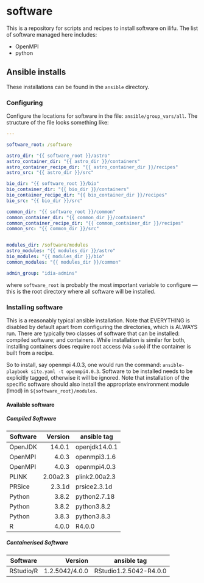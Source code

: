 # software
This is a repository for scripts and recipes to install software on ilifu. The list of software managed here includes:
* OpenMPI
* python

## Ansible installs
These installations can be found in the `ansible` directory.

### Configuring
Configure the locations for software in the file: `ansible/group_vars/all`. The structure of the file looks something like:
```yaml
---

software_root: /software

astro_dir: "{{ software_root }}/astro"
astro_container_dir: "{{ astro_dir }}/containers"
astro_container_recipe_dir: "{{ astro_container_dir }}/recipes"
astro_src: "{{ astro_dir }}/src"

bio_dir: "{{ software_root }}/bio"
bio_container_dir: "{{ bio_dir }}/containers"
bio_container_recipe_dir: "{{ bio_container_dir }}/recipes"
bio_src: "{{ bio_dir }}/src"

common_dir: "{{ software_root }}/common"
common_container_dir: "{{ common_dir }}/containers"
common_container_recipe_dir: "{{ common_container_dir }}/recipes"
common_src: "{{ common_dir }}/src"


modules_dir: /software/modules
astro_modules: "{{ modules_dir }}/astro"
bio_modules: "{{ modules_dir }}/bio"
common_modules: "{{ modules_dir }}/common"

admin_group: "idia-admins"
```

where `software_root` is probably the most important variable to configure — this is the root directory where all software will be installed.

### Installing software
This is a reasonably typical ansible installation. Note that EVERYTHING is disabled by default apart from configuring the directories, which is ALWAYS run. There are typically two classes of software that can be installed: compiled software; and containers. While installation is similar for both, installing containers does require root access (via `sudo`) if the container is built from a recipe.

So to install, say openmpi 4.0.3, one would run the command: ```ansible-playbook site.yaml -t openmpi4.0.3```. Software to be installed needs to be explicitly tagged, otherwise it will be ignored. Note that installation of the specific software should also install the appropriate environment module (lmod) in `${software_root}/modules`.

#### Available software
##### Compiled Software
| Software     | Version     | ansible tag       |
|--------------|------------:|-------------------|
| OpenJDK      | 14.0.1      | openjdk14.0.1     |
| OpenMPI      | 4.0.3       | openmpi3.1.6      |
| OpenMPI      | 4.0.3       | openmpi4.0.3      |
| PLINK        | 2.00a2.3    | plink2.00a2.3     |
| PRSice       | 2.3.1d      | prsice2.3.1d      |
| Python       | 3.8.2       | python2.7.18      |
| Python       | 3.8.2       | python3.8.2       |
| Python       | 3.8.3       | python3.8.3       |
| R            | 4.0.0       | R4.0.0            |

##### Containerised Software
| Software     | Version         | ansible tag            |
|--------------|----------------:|------------------------|
| RStudio/R    | 1.2.5042/4.0.0  | RStudio1.2.5042-R4.0.0 |